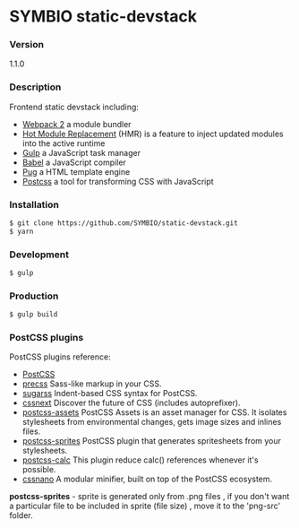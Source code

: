 # SYMBIO static-devstack

### Version
1.1.0

### Description
Frontend static devstack including:
* [Webpack 2](https://webpack.github.io/) a module bundler
* [Hot Module Replacement](https://webpack.github.io/docs/hot-module-replacement.html) (HMR) is a feature to inject updated modules into the active runtime
* [Gulp](http://gulpjs.com/) a JavaScript task manager
* [Babel](https://babeljs.io/) a JavaScript compiler
* [Pug](http://jade-lang.com/) a HTML template engine
* [Postcss](http://postcss.org/) a tool for transforming CSS with JavaScript

### Installation
```sh
$ git clone https://github.com/SYMBIO/static-devstack.git
$ yarn
```

### Development
```sh
$ gulp
```

### Production
```sh
$ gulp build
```

### PostCSS plugins
PostCSS plugins reference:
* [PostCSS](https://github.com/postcss/postcss)
* [precss](https://github.com/jonathantneal/precss) Sass-like markup in your CSS.
* [sugarss](https://github.com/postcss/sugarss) Indent-based CSS syntax for PostCSS.
* [cssnext](http://cssnext.io/features/#automatic-vendor-prefixes) Discover the future of CSS (includes autoprefixer).
* [postcss-assets](https://github.com/assetsjs/postcss-assets) PostCSS Assets is an asset manager for CSS. It isolates stylesheets from environmental changes, gets image sizes and inlines files.
* [postcss-sprites](https://github.com/2createStudio/postcss-sprites) PostCSS plugin that generates spritesheets from your stylesheets.
* [postcss-calc](https://github.com/postcss/postcss-calc) This plugin reduce calc() references whenever it's possible.
* [cssnano](http://cssnano.co/) A modular minifier, built on top of the PostCSS ecosystem.

**postcss-sprites** -
sprite is generated only from .png files , if you don't want a particular file to be included in sprite (file size) , move it to the 'png-src' folder.
